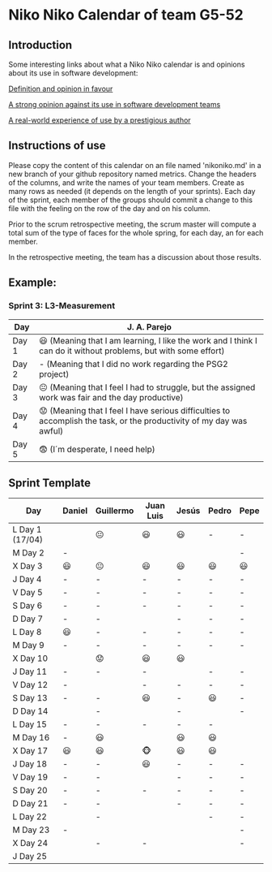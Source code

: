 # Niko Niko Calendar of team G5-52
## Introduction
Some interesting links about what a Niko Niko calendar is and opinions about its use in software development:

[Definition and opinion in favour](https://blog.teammood.com/2018/07/24/evaluating-your-teams-health-with-the-niko-niko-calendar.html?utm_source=google&utm_medium=cpc&utm_campaign=blog-niko-niko&utm_content=niko-niko&utm_term=niko%20niko%20calendar&gclid=Cj0KCQjwsYb0BRCOARIsAHbLPhGYfc7zpSwEDx8KE3VjlsTyy1M1F8O8lxyOPWQTpjf71RjXeD5rgWsaAmEhEALw_wcB)

[A strong opinion against its use in software development teams](https://www.tinypulse.com/blog/sk-niko-niko-calendar-workplace-morale)

[A real-world experience of use by a prestigious author](https://www.javiergarzas.com/2015/05/calendarios-niko-niko.html)
## Instructions of use
Please copy the content of this calendar on an file named 'nikoniko.md' in a new branch of your github repository named metrics.
Change the headers of the columns, and write the names of your team members.
Create as many rows as needed (it depends on the length of your sprints).
Each day of the sprint, each member of the groups should commit a change to this file with the feeling on the row of the day and on his column. 

Prior to the scrum retrospective meeting, the scrum master will compute a total sum of the type of faces for the whole spring, for each day, an for each member.

In the retrospective meeting, the team has a discussion about those results.

## Example:

### Sprint 3: L3-Measurement 

| Day           | J. A. Parejo  |
| ------------- | ------------- |
| Day 1         |    :smiley: (Meaning that I am learning, I like the work and I think I can do it without problems, but with some effort) |
| Day 2         |    - (Meaning that I did no work regarding the PSG2 project)           |
| Day 3         |    :neutral_face:  (Meaning that I feel I had to struggle, but the assigned work was fair and the day productive)          |:fearful:
| Day 4         |    :worried: (Meaning that I feel I have serious difficulties to accomplish the task, or the productivity of my day was awful)           |
| Day 5         |    :fearful:   (I´m desperate, I need help)        |


## Sprint Template

| Day             | Daniel         | Guillermo       | Juan Luis      | Jesús          | Pedro          | Pepe              |
| -------------   | -------------  | ------------    | -------------  | -------------  | -------------  | -------------     |
| L Day 1 (17/04) |                |       😐        |   :smiley:   |    :smiley:    |         -       |       -         |
| M Day 2        |      -         |                |                 |                 |                |        -        |
| X Day 3        |  :smiley:      |       😐          |   :smiley:     |      :smiley:  |     :smiley:     |    :smiley:    |
| J Day 4         |      -         |      -         |       -         |       -         |       -         |        -        |
| V Day 5         |       -        |       -        |       -         |       -         |        -        |        -        |
| S Day 6         |        -       |       -       |        -        |       -         |         -        |        -        |
| D Day 7         |        -       |       -        |                |       -         |         -        |        -        |
| L Day 8         |     :smiley:   |       -        |       -         |       -         |        -         |       -         |
| M Day 9         |      -         |       -        |      -        |       -         |        -         |       -         |
| X Day 10         |                |       😟      |  :smiley:     |     :smiley: |                  |                 |
| J Day 11        |      -         |       -        |  -            |                 |        -         |       -         |
| V Day 12        |      -         |                |     -        |        -        |        -         |       -         |
| S Day 13        |     -          |       -        |  :smiley:      |        -        |    :smiley:      |       -         |
| D Day 14        |                |       -        |               |        -       |                   |        -         |
| L Day 15        |      -         |       -        |   -            |       -        |          -        |                 |
| M Day 16        |      -         |       😃       |                 |   :smiley:     |    :smiley:       |                |
| X Day 17        |     :smiley:   |      😃        | :monkey_face:   |     :smiley:  |   :smiley:      |                |
| J Day 18        |      -         |      -         |    :smiley:     |       -        |         -       |       -         |
| V Day 19        |      -         |       -        |                 |        -       |        -        |       -         |
| S Day 20        |      -         |       -        |      -          |         -      |        -        |        -        |
| D Day 21        |      -         |       -        |                 |          -     |        -        |          -      |
| L Day 22        |                |       -        |                |                 |         -       |       -         |
| M Day 23        |      -         |                |                 |                 |                |        -        |    
| X Day 24        |                |        -       |       -         |                |                |        -        |
| J Day 25        |                |                |                 |                |                 |                 |

